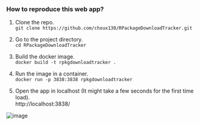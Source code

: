 ### How to reproduce this web app?

1. Clone the repo.  
`git clone https://github.com/choux130/RPackageDownloadTracker.git`

2. Go to the project directory.  
`cd RPackageDownloadTracker`  

3. Build the docker image.  
`docker build -t rpkgdownloadtracker .` 

4. Run the image in a container.   
`docker run -p 3838:3838 rpkgdownloadtracker`

5. Open the app in localhost (It might take a few seconds for the first time load).  
http://localhost:3838/

![image](https://drive.google.com/file/d/15i_QHIam7GqaZhbM-7v18x73YYO_l1S3/view?usp=sharing)
